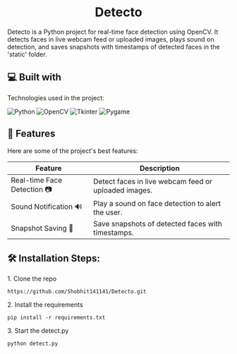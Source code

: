 <h1 align="center" id="title">Detecto</h1>

<p id="description">Detecto is a Python project for real-time face detection using OpenCV. It detects faces in live webcam feed or uploaded images, plays sound on detection, and saves snapshots with timestamps of detected faces in the 'static' folder.</p>



<h2>💻 Built with</h2>

Technologies used in the project:

![Python](https://img.shields.io/badge/python-3670A0?style=for-the-badge&logo=python&logoColor=ffdd54) ![OpenCV](https://img.shields.io/badge/OpenCV-%230077B5.svg?style=for-the-badge&logo=OpenCV&logoColor=white) ![Tkinter](https://img.shields.io/badge/Tkinter-%2343853D.svg?style=for-the-badge&logo=Python&logoColor=white) ![Pygame](https://img.shields.io/badge/Pygame-%237278F2.svg?style=for-the-badge&logo=Python&logoColor=white)

 
  
<h2>🌟 Features</h2>
Here are some of the project's best features:

| Feature | Description |
| ------- | ----------- |
| Real-time Face Detection 📷 | Detect faces in live webcam feed or uploaded images. |
| Sound Notification 🔊 | Play a sound on face detection to alert the user. |
| Snapshot Saving 📸 | Save snapshots of detected faces with timestamps. |

<h2>🛠️ Installation Steps:</h2>

<p>1. Clone the repo</p>

```
https://github.com/Shobhit141141/Detecto.git
```

<p>2. Install the requirements</p>

```
pip install -r requirements.txt
```

<p>3. Start the detect.py</p>

```
python detect.py
```

